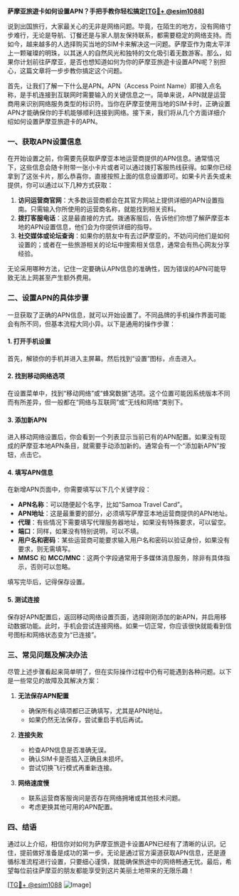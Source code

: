 **萨摩亚旅遊卡如何设置APN？手把手教你轻松搞定[[TG💪+ @esim1088](https://t.me/s/esim1088)]**

说到出国旅行，大家最关心的无非是网络问题。毕竟，在陌生的地方，没有网络寸步难行，无论是导航、订餐还是与家人朋友保持联系，都需要稳定的网络支持。而如今，越来越多的人选择购买当地的SIM卡来解决这一问题。萨摩亚作为南太平洋上一颗璀璨的明珠，以其迷人的自然风光和独特的文化吸引着无数游客。那么，如果你计划前往萨摩亚，是否也想知道如何为你的萨摩亚旅遊卡设置APN呢？别担心，这篇文章将一步步教你搞定这个问题。

首先，让我们了解一下什么是APN。APN（Access Point Name）即接入点名称，是手机连接到互联网时需要输入的关键信息之一。简单来说，APN就是运营商用来识别网络服务类型的标识符。当你在萨摩亚使用当地的SIM卡时，正确设置APN才能确保你的手机能够顺利连接到网络。接下来，我们将从几个方面详细介绍如何设置萨摩亚旅遊卡的APN。

### 一、获取APN设置信息

在开始设置之前，你需要先获取萨摩亚本地运营商提供的APN信息。通常情况下，这些信息会随卡附带一张小卡片或者可以通过拨打客服热线获得。如果你已经拿到了这张卡片，那么恭喜你，直接按照上面的信息设置即可。如果卡片丢失或未提供，你可以通过以下几种方式获取：

1. **访问运营商官网**：大多数运营商都会在其官方网站上提供详细的APN设置指南。只需输入你所使用的运营商名称，就能找到相关资料。
2. **拨打客服电话**：这是最直接的方式。拨通客服后，告诉他们你想了解萨摩亚本地的APN设置信息，他们会为你提供详细的指导。
3. **社交媒体或论坛查询**：如果你的朋友中有去过萨摩亚的，不妨问问他们是如何设置的；或者在一些旅游相关的论坛中搜索相关信息，通常会有热心网友分享经验。

无论采用哪种方法，记住一定要确认APN信息的准确性，因为错误的APN可能导致无法上网甚至产生额外费用。

### 二、设置APN的具体步骤

一旦获取了正确的APN信息，就可以开始设置了。不同品牌的手机操作界面可能会有所不同，但基本流程大同小异。以下是通用的操作步骤：

#### 1. 打开手机设置
首先，解锁你的手机并进入主屏幕。然后找到“设置”图标，点击进入。

#### 2. 找到移动网络选项
在设置菜单中，找到“移动网络”或“蜂窝数据”选项。这个位置可能因系统版本不同而有所差异，但一般都在“网络与互联网”或“无线和网络”类别下。

#### 3. 添加新APN
进入移动网络设置后，你会看到一个列表显示当前已有的APN配置。如果没有现成的萨摩亚本地APN条目，就需要手动添加新的。通常会有一个“添加新APN”按钮，点击它。

#### 4. 填写APN信息
在新增APN页面中，你需要填写以下几个关键字段：
- **APN名称**：可以随便起个名字，比如“Samoa Travel Card”。
- **APN地址**：这是最重要的部分，必须填写萨摩亚本地运营商提供的APN地址。
- **代理**：有些情况下需要填写代理服务器地址，如果没有特殊要求，可以留空。
- **端口**：同样，如果没有特别说明，可以不填。
- **用户名和密码**：某些运营商可能要求输入用户名和密码以验证身份，如果没有要求，则无需填写。
- **MMSC** 和 **MCC/MNC**：这两个字段通常用于多媒体消息服务，除非有具体指示，否则可以忽略。

填写完毕后，记得保存设置。

#### 5. 测试连接
保存好APN配置后，返回移动网络设置页面，选择刚刚添加的新APN，并启用移动数据功能。此时，手机会尝试连接网络。如果一切正常，你应该很快就能看到信号图标和网络状态变为“已连接”。

### 三、常见问题及解决办法

尽管上述步骤看起来简单明了，但在实际操作过程中仍有可能遇到各种问题。以下是一些常见的故障及其解决方案：

1. **无法保存APN配置**
   - 确保所有必填项都已正确填写，尤其是APN地址。
   - 如果仍然无法保存，尝试重启手机后再试。

2. **连接失败**
   - 检查APN信息是否准确无误。
   - 确认SIM卡是否插入正确且未损坏。
   - 尝试切换飞行模式再重新连接。

3. **网络速度慢**
   - 联系运营商客服询问是否存在网络拥堵或其他技术问题。
   - 考虑更换其他可用的APN配置。

### 四、结语

通过以上介绍，相信你对如何为萨摩亚旅遊卡设置APN已经有了清晰的认识。记住，提前做好准备是成功的第一步。无论是通过官方渠道获取APN信息，还是遵循标准流程进行设置，只要细心谨慎，就能确保旅途中的网络畅通无忧。最后，希望每位前往萨摩亚的朋友都能享受到这片美丽土地带来的无限乐趣！

[[TG💪+ @esim1088](https://t.me/s/esim1088) ![Image](https://i.postimg.cc/4NQfJmqS/Snipaste-2025-05-13-00-14-12.png)]